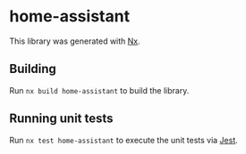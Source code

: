 # home-assistant

This library was generated with [Nx](https://nx.dev).

## Building

Run `nx build home-assistant` to build the library.

## Running unit tests

Run `nx test home-assistant` to execute the unit tests via [Jest](https://jestjs.io).
